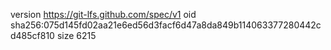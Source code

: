 version https://git-lfs.github.com/spec/v1
oid sha256:075d145fd02aa21e6ed56d3facf6d47a8da849b114063377280442cd485cf810
size 6215
